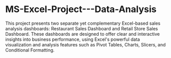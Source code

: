 # MS-Excel-Project---Data-Analysis
This project presents two separate yet complementary Excel-based sales analysis dashboards:
Restaurant Sales Dashboard
and
Retail Store Sales Dashboard.
These dashboards are designed to offer clear and interactive insights into business performance, using Excel's powerful data visualization and analysis features such as Pivot Tables, Charts, Slicers, and Conditional Formatting.

